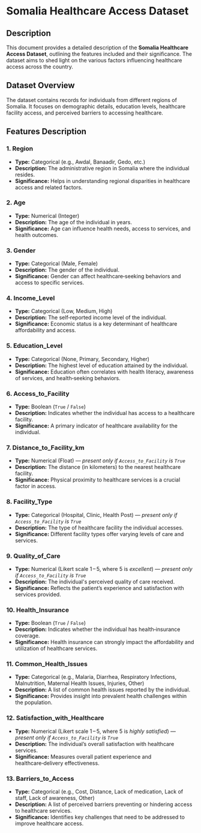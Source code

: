 # Somalia Healthcare Access Dataset

## Description
This document provides a detailed description of the **Somalia Healthcare Access Dataset**, outlining the features included and their significance. The dataset aims to shed light on the various factors influencing healthcare access across the country.

## Dataset Overview
The dataset contains records for individuals from different regions of Somalia. It focuses on demographic details, education levels, healthcare facility access, and perceived barriers to accessing healthcare.

## Features Description

### 1. Region
- **Type:** Categorical (e.g., Awdal, Banaadir, Gedo, etc.)
- **Description:** The administrative region in Somalia where the individual resides.
- **Significance:** Helps in understanding regional disparities in healthcare access and related factors.

### 2. Age
- **Type:** Numerical (Integer)
- **Description:** The age of the individual in years.
- **Significance:** Age can influence health needs, access to services, and health outcomes.

### 3. Gender
- **Type:** Categorical (Male, Female)
- **Description:** The gender of the individual.
- **Significance:** Gender can affect healthcare‑seeking behaviors and access to specific services.

### 4. Income_Level
- **Type:** Categorical (Low, Medium, High)
- **Description:** The self‑reported income level of the individual.
- **Significance:** Economic status is a key determinant of healthcare affordability and access.

### 5. Education_Level
- **Type:** Categorical (None, Primary, Secondary, Higher)
- **Description:** The highest level of education attained by the individual.
- **Significance:** Education often correlates with health literacy, awareness of services, and health‑seeking behaviors.

### 6. Access_to_Facility
- **Type:** Boolean (`True` / `False`)
- **Description:** Indicates whether the individual has access to a healthcare facility.
- **Significance:** A primary indicator of healthcare availability for the individual.

### 7. Distance_to_Facility_km
- **Type:** Numerical (Float) — *present only if `Access_to_Facility` is `True`*
- **Description:** The distance (in kilometers) to the nearest healthcare facility.
- **Significance:** Physical proximity to healthcare services is a crucial factor in access.

### 8. Facility_Type
- **Type:** Categorical (Hospital, Clinic, Health Post) — *present only if `Access_to_Facility` is `True`*
- **Description:** The type of healthcare facility the individual accesses.
- **Significance:** Different facility types offer varying levels of care and services.

### 9. Quality_of_Care
- **Type:** Numerical (Likert scale 1 – 5, where 5 is *excellent*) — *present only if `Access_to_Facility` is `True`*
- **Description:** The individual's perceived quality of care received.
- **Significance:** Reflects the patient’s experience and satisfaction with services provided.

### 10. Health_Insurance
- **Type:** Boolean (`True` / `False`)
- **Description:** Indicates whether the individual has health‑insurance coverage.
- **Significance:** Health insurance can strongly impact the affordability and utilization of healthcare services.

### 11. Common_Health_Issues
- **Type:** Categorical (e.g., Malaria, Diarrhea, Respiratory Infections, Malnutrition, Maternal Health Issues, Injuries, Other)
- **Description:** A list of common health issues reported by the individual.
- **Significance:** Provides insight into prevalent health challenges within the population.

### 12. Satisfaction_with_Healthcare
- **Type:** Numerical (Likert scale 1 – 5, where 5 is *highly satisfied*) — *present only if `Access_to_Facility` is `True`*
- **Description:** The individual’s overall satisfaction with healthcare services.
- **Significance:** Measures overall patient experience and healthcare‑delivery effectiveness.

### 13. Barriers_to_Access
- **Type:** Categorical (e.g., Cost, Distance, Lack of medication, Lack of staff, Lack of awareness, Other)
- **Description:** A list of perceived barriers preventing or hindering access to healthcare services.
- **Significance:** Identifies key challenges that need to be addressed to improve healthcare access.